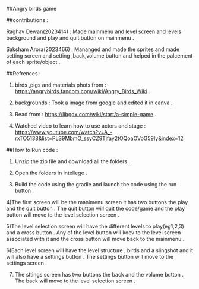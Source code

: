 ##Angry birds game


##contributions : 


Raghav Dewan(2023414) : Made mainmenu and level screen and levels background and play and quit button on mainmenu .


Saksham Arora(2023466) : Mananged and made the sprites and made setting screen and setting ,back,volume button and helped in the palcement of each sprite/object .


##Refrences :
1) birds ,pigs  and materials  phots from : https://angrybirds.fandom.com/wiki/Angry_Birds_Wiki .

2) backgrounds : Took a image from google and edited it in canva .

3) Read from : https://libgdx.com/wiki/start/a-simple-game .

4) Watched video to learn how to use actors and stage  : https://www.youtube.com/watch?v=A_-rxTO5138&list=PLS9MbmO_ssyCZ9Tjfay2tOQoaOVoG59Iy&index=12


##How to Run code :


1) Unzip the zip file and download all the folders .

2) Open the folders in intellege .

3) Build the code using the gradle and launch the code using the run button .
 
4)The first screen will be the manimenu screen it has two buttons the play and the quit button . The quit button will quit the code/game and the play button will move to the level selection screen .

5)The level selection screen will have the different levels to play(eg1,2,3) and a cross button . Any of the level button will koev to the level screen associated with it and the cross button will move back to the mainmenu .

6)Each level screen will have the level structure , birds and a slingshot and it will also have a settings button . The settings button will move to the settings screen .

7) The sttings screen has two buttons the back and the volume button . The back will move to the level selection screen .
